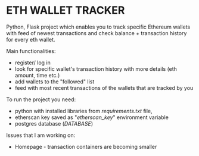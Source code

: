 # ETH WALLET TRACKER 
Python, Flask project which enables you to track specific Ethereum wallets with feed of newest transactions and check balance + transaction history for every eth wallet.

Main functionalities:
- register/ log in
- look for specific wallet's transaction history with more details (eth amount, time etc.)
- add wallets to the "followed" list
- feed with most recent transactions of the wallets that are tracked by you

To run the project you need:
- python with installed libraries from *requirements.txt* file,
- etherscan key saved as "*etherscan_key*" environment variable
- postgres database (*DATABASE*)

Issues that I am working on:
- Homepage - transaction containers are becoming smaller
